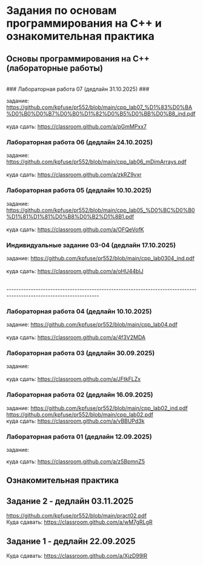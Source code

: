 # Задания по основам программирования на C++ и ознакомительная практика #
## Основы программирования на C++ (лабораторные работы) ##
 </br>
### Лабораторная работа 07 (дедлайн 31.10.2025) ###

задание: https://github.com/kpfuse/pr552/blob/main/cpp_lab07_%D1%83%D0%BA%D0%B0%D0%B7%D0%B0%D1%82%D0%B5%D0%BB%D0%B8_ind.pdf </br>
 </br>
куда сдать: https://classroom.github.com/a/pGmMPxx7
 </br>

### Лабораторная работа 06 (дедлайн 24.10.2025) ###

задание: https://github.com/kpfuse/pr552/blob/main/cpp_lab06_mDimArrays.pdf </br>
 </br>
куда сдать: https://classroom.github.com/a/zkRZ9vxr
 </br>

### Лабораторная работа 05 (дедлайн 10.10.2025) ###

задание: https://github.com/kpfuse/pr552/blob/main/cpp_lab05_%D0%BC%D0%B0%D1%81%D1%81%D0%B8%D0%B2%D1%8B1.pdf </br>
 </br>
куда сдать: https://classroom.github.com/a/OFQeVofK
 </br>

### Индивидуальные задание 03-04 (дедлайн 17.10.2025) ###

задание:  https://github.com/kpfuse/pr552/blob/main/cpp_lab0304_ind.pdf </br>
 </br>
куда сдать: https://classroom.github.com/a/oHU44bIJ

</hr>

</br>--------------------------------------------------------------------------------------------------------------------</br>
### Лабораторная работа 04 (дедлайн 10.10.2025) ###

задание: https://github.com/kpfuse/pr552/blob/main/cpp_lab04.pdf </br>
 </br>
куда сдать: https://classroom.github.com/a/4f3V2MDA



### Лабораторная работа 03 (дедлайн 30.09.2025) ###

задание:  </br>
 </br>
куда сдать: https://classroom.github.com/a/JFtkFLZx


### Лабораторная работа 02 (дедлайн 16.09.2025) ###

задание: https://github.com/kpfuse/pr552/blob/main/cpp_lab02_ind.pdf </br>
https://github.com/kpfuse/pr552/blob/main/cpp_lab02.pdf </br>
куда сдать: https://classroom.github.com/a/vBBUPd3k

### Лабораторная работа 01 (дедлайн 12.09.2025) ###

задание: 

куда сдать: https://classroom.github.com/a/z5BpmnZ5 

## Ознакомительная практика ##

## Задание 2 - дедлайн 03.11.2025 ##
https://github.com/kpfuse/pr552/blob/main/pract02.pdf </br>
Куда сдавать: https://classroom.github.com/a/wM7gRLgR 

## Задание 1 - дедлайн 22.09.2025 ##

Куда сдавать: https://classroom.github.com/a/XjzD99lR
